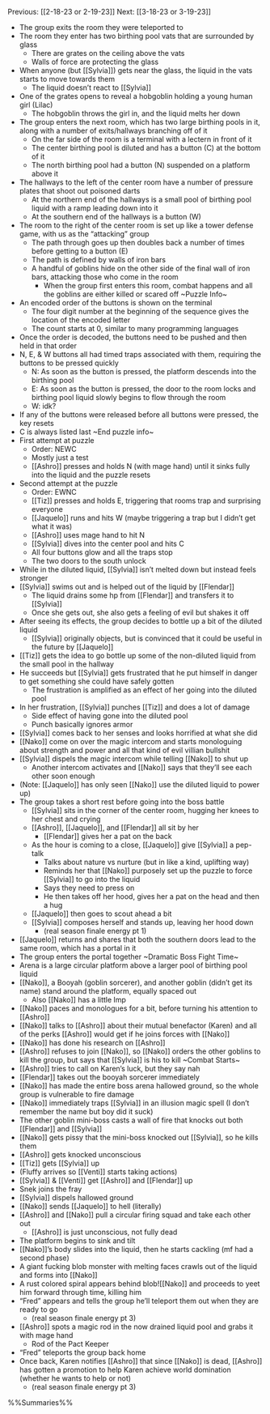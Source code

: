 Previous: [[2-18-23 or 2-19-23]]
Next: [[3-18-23 or 3-19-23]]

- The group exits the room they were teleported to
- The room they enter has two birthing pool vats that are surrounded by glass
	- There are grates on the ceiling above the vats
	- Walls of force are protecting the glass
- When anyone (but [[Sylvia]]) gets near the glass, the liquid in the vats starts to move towards them
	- The liquid doesn’t react to [[Sylvia]]
- One of the grates opens to reveal a hobgoblin holding a young human girl (Lilac)
	- The hobgoblin throws the girl in, and the liquid melts her down
- The group enters the next room, which has two large birthing pools in it, along with a number of exits/hallways branching off of it
	- On the far side of the room is a terminal with a lectern in front of it
	- The center birthing pool is diluted and has a button (C) at the bottom of it
	- The north birthing pool had a button (N) suspended on a platform above it
- The hallways to the left of the center room have a number of pressure plates that shoot out poisoned darts
	- At the northern end of the hallways is a small pool of birthing pool liquid with a ramp leading down into it
	- At the southern end of the hallways is a button (W)
- The room to the right of the center room is set up like a tower defense game, with us as the “attacking” group
	- The path through goes up then doubles back a number of times before getting to a button (E)
	- The path is defined by walls of iron bars
	- A handful of goblins hide on the other side of the final wall of iron bars, attacking those who come in the room
		- When the group first enters this room, combat happens and all the goblins are either killed or scared off
~Puzzle Info~
- An encoded order of the buttons is shown on the terminal
	- The four digit number at the beginning of the sequence gives the location of the encoded letter
	- The count starts at 0, similar to many programming languages
- Once the order is decoded, the buttons need to be pushed and then held in that order
- N, E, & W buttons all had timed traps associated with them, requiring the buttons to be pressed quickly
	- N: As soon as the button is pressed, the platform descends into the birthing pool
	- E: As soon as the button is pressed, the door to the room locks and birthing pool liquid slowly begins to flow through the room
	- W: idk?
- If any of the buttons were released before all buttons were pressed, the key resets
- C is always listed last
~End puzzle info~
- First attempt at puzzle
	- Order: NEWC
	- Mostly just a test
	- [[Ashro]] presses and holds N (with mage hand) until it sinks fully into the liquid and the puzzle resets
- Second attempt at the puzzle 
	- Order: EWNC
	- [[Tiz]] presses and holds E, triggering that rooms trap and surprising everyone
	- [[Jaquelo]] runs and hits W (maybe triggering a trap but I didn’t get what it was)
	- [[Ashro]] uses mage hand to hit N
	- [[Sylvia]] dives into the center pool and hits C
	- All four buttons glow and all the traps stop
	- The two doors to the south unlock
- While in the diluted liquid, [[Sylvia]] isn’t melted down but instead feels stronger
- [[Sylvia]] swims out and is helped out of the liquid by [[Flendar]]
	- The liquid drains some hp from [[Flendar]] and transfers it to [[Sylvia]]
	- Once she gets out, she also gets a feeling of evil but shakes it off
- After seeing its effects, the group decides to bottle up a bit of the diluted liquid
	- [[Sylvia]] originally objects, but is convinced that it could be useful in the future by [[Jaquelo]]
- [[Tiz]] gets the idea to go bottle up some of the non-diluted liquid from the small pool in the hallway
- He succeeds but [[Sylvia]] gets frustrated that he put himself in danger to get something she could have safely gotten
	- The frustration is amplified as an effect of her going into the diluted pool
- In her frustration, [[Sylvia]] punches [[Tiz]] and does a lot of damage
	- Side effect of having gone into the diluted pool
	- Punch basically ignores armor
- [[Sylvia]] comes back to her senses and looks horrified at what she did
- [[Nako]] come on over the magic intercom and starts monologuing about strength and power and all that kind of evil villian bullshit
- [[Sylvia]] dispels the magic intercom while telling [[Nako]] to shut up
	- Another intercom activates and [[Nako]] says that they’ll see each other soon enough
- (Note: [[Jaquelo]] has only seen [[Nako]] use the diluted liquid to power up)
- The group takes a short rest before going into the boss battle
	- [[Sylvia]] sits in the corner of the center room, hugging her knees to her chest and crying
	- [[Ashro]], [[Jaquelo]], and [[Flendar]] all sit by her
		- [[Flendar]] gives her a pat on the back
	- As the hour is coming to a close, [[Jaquelo]] give [[Sylvia]] a pep-talk
		- Talks about nature vs nurture (but in like a kind, uplifting way)
		- Reminds her that [[Nako]] purposely set up the puzzle to force [[Sylvia]] to go into the liquid
		- Says they need to press on
		- He then takes off her hood, gives her a pat on the head and then a hug
	- [[Jaquelo]] then goes to scout ahead a bit
	- [[Sylvia]] composes herself and stands up, leaving her hood down
		- (real season finale energy pt 1)
- [[Jaquelo]] returns and shares that both the southern doors lead to the same room, which has a portal in it
- The group enters the portal together
~Dramatic Boss Fight Time~
- Arena is a large circular platform above a larger pool of birthing pool liquid
- [[Nako]], a Booyah (goblin sorcerer), and another goblin (didn’t get its name) stand around the platform, equally spaced out
	- Also [[Nako]] has a little Imp
- [[Nako]] paces and monologues for a bit, before turning his attention to [[Ashro]]
- [[Nako]] talks to [[Ashro]] about their mutual benefactor (Karen) and all of the perks [[Ashro]] would get if he joins forces with [[Nako]]
- [[Nako]] has done his research on [[Ashro]]
- [[Ashro]] refuses to join [[Nako]], so [[Nako]] orders the other goblins to kill the group, but says that [[Sylvia]] is his to kill
~Combat Starts~
- [[Ashro]] tries to call on Karen’s luck, but they say nah
- [[Flendar]] takes out the booyah sorcerer immediately
- [[Nako]] has made the entire boss arena hallowed ground, so the whole group is vulnerable to fire damage
- [[Nako]] immediately traps [[Sylvia]] in an illusion magic spell (I don’t remember the name but boy did it suck)
- The other goblin mini-boss casts a wall of fire that knocks out both [[Flendar]] and [[Sylvia]]
- [[Nako]] gets pissy that the mini-boss knocked out [[Sylvia]], so he kills them
- [[Ashro]] gets knocked unconscious
- [[Tiz]] gets [[Sylvia]] up
- (Fluffy arrives so [[Venti]] starts taking actions)
- [[Sylvia]] & [[Venti]] get [[Ashro]] and [[Flendar]] up
- Snek joins the fray
- [[Sylvia]] dispels hallowed ground
- [[Nako]] sends [[Jaquelo]] to hell (literally)
- [[Ashro]] and [[Nako]] pull a circular firing squad and take each other out
	- [[Ashro]] is just unconscious, not fully dead
- The platform begins to sink and tilt
- [[Nako]]’s body slides into the liquid, then he starts cackling (mf had a second phase)
- A giant fucking blob monster with melting faces crawls out of the liquid and forms into [[Nako]]
- A rust colored spiral appears behind blob![[Nako]] and proceeds to yeet him forward through time, killing him
- “Fred” appears and tells the group he’ll teleport them out when they are ready to go
	- (real season finale energy pt 3)
- [[Ashro]] spots a magic rod in the now drained liquid pool and grabs it with mage hand
	- Rod of the Pact Keeper
- “Fred” teleports the group back home
- Once back, Karen notifies [[Ashro]] that since [[Nako]] is dead, [[Ashro]] has gotten a promotion to help Karen achieve world domination (whether he wants to help or not)
	- (real season finale energy pt 3)

%%Summaries%%